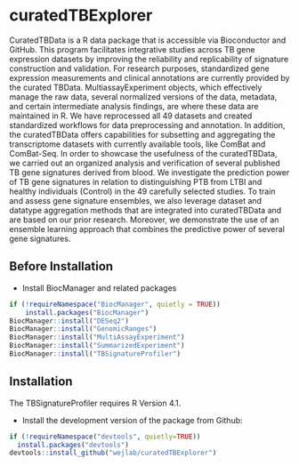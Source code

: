 # curatedTBExplorer
CuratedTBData is a R data package that is accessible via Bioconductor and GitHub. This program facilitates integrative studies across TB gene expression datasets by improving the reliability and replicability of signature construction and validation. For research purposes, standardized gene expression measurements and clinical annotations are currently provided by the curated TBData. MultiassayExperiment objects, which effectively manage the raw data, several normalized versions of the data, metadata, and certain intermediate analysis findings, are where these data are maintained in R. We have reprocessed all 49 datasets and created standardized workflows for data preprocessing and annotation. In addition, the curatedTBData offers capabilities for subsetting and aggregating the transcriptome datasets with currently available tools, like ComBat and ComBat-Seq. In order to showcase the usefulness of the curatedTBData, we carried out an organized analysis and verification of several published TB gene signatures derived from blood. We investigate the prediction power of TB gene signatures in relation to distinguishing PTB from LTBI and healthy individuals (Control) in the 49 carefully selected studies. To train and assess gene signature ensembles, we also leverage dataset and datatype aggregation methods that are integrated into curatedTBData and are based on our prior research. Moreover, we demonstrate the use of an ensemble learning approach that combines the predictive power of several gene signatures.

## Before Installation

* Install BiocManager and related packages
``` r
if (!requireNamespace("BiocManager", quietly = TRUE))
    install.packages("BiocManager")
BiocManager::install("DESeq2")
BiocManager::install("GenomicRanges")
BiocManager::install("MultiAssayExperiment")
BiocManager::install("SummarizedExperiment")
BiocManager::install("TBSignatureProfiler")
```


## Installation

The TBSignatureProfiler requires R Version 4.1.

* Install the development version of the package from Github:

``` r
if (!requireNamespace("devtools", quietly=TRUE))
  install.packages("devtools")
devtools::install_github("wejlab/curatedTBExplorer")
```
